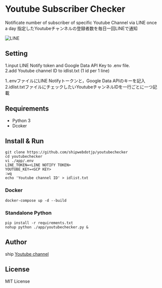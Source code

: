 # Youtube Subscriber Checker

Notificate number of subscriber of specific Youtube Channel via LINE once a day
指定したYoutubeチャンネルの登録者数を毎日一回LINEで通知

![LINE](https://blog.shipweb.jp/wp-content/uploads/2020/09/Screenshot-LINE01.jpg)

## Setting
1.input LINE Notify token and Google Data API Key to .env file.  
2.add Youtube channel ID to idlist.txt (1 id per 1 line)  

1..envファイルにLINE Notifyトークンと，Google Data APIのキーを記入  
2.idlist.txtファイルにチェックしたいYoutubeチャンネルIDを一行ごとに一つ記載  


## Requirements
* Python 3
* Dcoker

## Install & Run
```
git clone https://github.com/shipwebdotjp/youtubechecker
cd youtubechecker
vi ./app/.env
LINE_TOKEN=<LINE NOTIFY TOKEN>
YOUTUBE_KEY=<GCP KEY>
:wq
echo 'Youtube channel ID' > idlist.txt
```

### Docker
```
docker-compose up -d --build
```

### Standalone Python
```
pip install -r requirements.txt
nohup python ./app/youtubechecker.py &
```


## Author
ship [Youtube channel](https://www.youtube.com/channel/UCne2IBkAj3JoyzNAOzXxKMg)


## License
MIT License